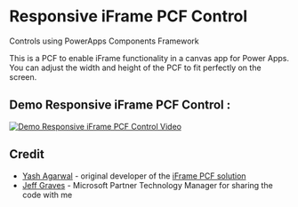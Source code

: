# Responsive iFrame PCF Control
Controls using PowerApps Components Framework

This is a PCF to enable iFrame functionality in a canvas app for Power Apps. You can adjust the width and height of the PCF to fit perfectly on the screen.

## Demo Responsive iFrame PCF Control :
[![Demo Responsive iFrame PCF Control Video](https://i.ytimg.com/vi/5px4eA31Iko/hqdefault.jpg)](https://youtu.be/5px4eA31Iko)

## Credit 
* [Yash Agarwal](https://www.twitter.com/yashagarwal1651) - original developer of the [iFrame PCF solution](https://github.com/yashag2255/iframePCF)
* [Jeff Graves](https://www.linkedin.com/in/jefftgraves) - Microsoft Partner Technology Manager for sharing the code with me